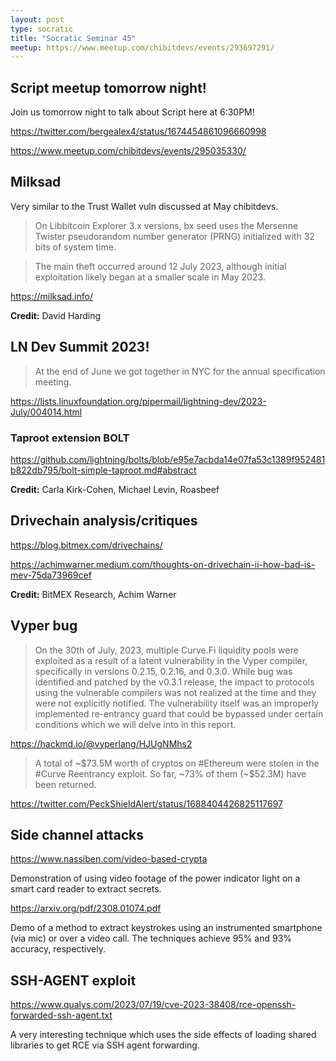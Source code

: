 ```yaml
---
layout: post
type: socratic
title: "Socratic Seminar 45"
meetup: https://www.meetup.com/chibitdevs/events/293697291/
---
```


## Script meetup tomorrow night!

Join us tomorrow night to talk about Script here at 6:30PM!

<https://twitter.com/bergealex4/status/1674454861096660998>

<https://www.meetup.com/chibitdevs/events/295035330/>

## Milksad

Very similar to the Trust Wallet vuln discussed at May chibitdevs. 

>On Libbitcoin Explorer 3.x versions, bx seed uses the Mersenne Twister pseudorandom number generator (PRNG) initialized with 32 bits of system time.

>The main theft occurred around 12 July 2023, although initial exploitation likely began at a smaller scale in May 2023.

<https://milksad.info/>

**Credit:** David Harding

## LN Dev Summit 2023!

>At the end of June we got together in NYC for the annual specification meeting.

<https://lists.linuxfoundation.org/pipermail/lightning-dev/2023-July/004014.html>

### Taproot extension BOLT

<https://github.com/lightning/bolts/blob/e95e7acbda14e07fa53c1389f952481b822db795/bolt-simple-taproot.md#abstract>

**Credit:** Carla Kirk-Cohen, Michael Levin, Roasbeef

## Drivechain analysis/critiques

<https://blog.bitmex.com/drivechains/>

<https://achimwarner.medium.com/thoughts-on-drivechain-ii-how-bad-is-mev-75da73969cef>

**Credit:** BitMEX Research, Achim Warner

## Vyper bug

>On the 30th of July, 2023, multiple Curve.Fi liquidity pools were exploited as a result of a latent vulnerability in the Vyper compiler, specifically in versions 0.2.15, 0.2.16, and 0.3.0. While bug was identified and patched by the v0.3.1 release, the impact to protocols using the vulnerable compilers was not realized at the time and they were not explicitly notified. The vulnerability itself was an improperly implemented re-entrancy guard that could be bypassed under certain conditions which we will delve into in this report.

<https://hackmd.io/@vyperlang/HJUgNMhs2>

>A total of ~$73.5M worth of cryptos on #Ethereum were stolen in the #Curve Reentrancy exploit. So far, ~73% of them (~$52.3M) have been returned.

<https://twitter.com/PeckShieldAlert/status/1688404426825117697>

## Side channel attacks

<https://www.nassiben.com/video-based-crypta>

Demonstration of using video footage of the power indicator light on a smart
card reader to extract secrets.

<https://arxiv.org/pdf/2308.01074.pdf>

Demo of a method to extract keystrokes using an instrumented smartphone (via
mic) or over a video call. The techniques achieve 95% and 93% accuracy,
respectively.

## SSH-AGENT exploit

<https://www.qualys.com/2023/07/19/cve-2023-38408/rce-openssh-forwarded-ssh-agent.txt>

A very interesting technique which uses the side effects of loading shared
libraries to get RCE via SSH agent forwarding.
